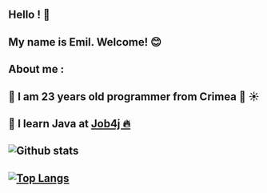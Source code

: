 Hello ! :wave:
-
My name is Emil. Welcome! :blush:
-
About me :
-
:large_blue_diamond: I am 23 years old programmer from Crimea :ocean: :sunny:
-
:large_blue_diamond: I learn Java at [Job4j :fire:](https://job4j.ru/)
-
![Github stats](https://github-readme-stats.vercel.app/api?username=EmilMustafaev&hide=stars,prs,issues,contribs)
-
[![Top Langs](https://github-readme-stats.vercel.app/api/top-langs/?username=EmilMustafaev&layout=compact)](https://github.com/EmilMustafaev/github-readme-stats)
-

<!--
**EmilMustafaev/EmilMustafaev** is a ✨ _special_ ✨ repository because its `README.md` (this file) appears on your GitHub profile.

Here are some ideas to get you started:

- 🔭 I’m currently working on ...
- 🌱 I’m currently learning ...
- 👯 I’m looking to collaborate on ...
- 🤔 I’m looking for help with ...
- 💬 Ask me about ...
- 📫 How to reach me: ...
- 😄 Pronouns: ...
- ⚡ Fun fact: ...
-->
